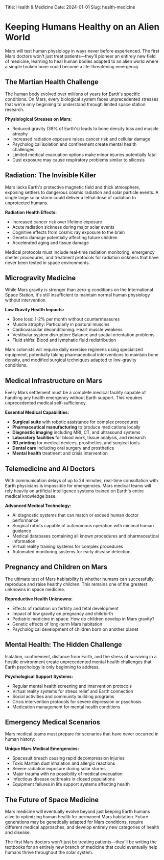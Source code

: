 Title: Health & Medicine
Date: 2024-01-01
Slug: health-medicine

# Keeping Humans Healthy on an Alien World

Mars will test human physiology in ways never before experienced. The first Mars doctors won't just treat patients—they'll pioneer an entirely new field of medicine, learning to heal human bodies adapted to an alien world where a simple broken bone could become a life-threatening emergency.

## The Martian Health Challenge

The human body evolved over millions of years for Earth's specific conditions. On Mars, every biological system faces unprecedented stresses that we're only beginning to understand through limited space station research.

**Physiological Stresses on Mars:**
- Reduced gravity (38% of Earth's) leads to bone density loss and muscle atrophy
- Increased radiation exposure raises cancer risk and cellular damage
- Psychological isolation and confinement create mental health challenges
- Limited medical evacuation options make minor injuries potentially fatal
- Dust exposure may cause respiratory problems similar to silicosis

## Radiation: The Invisible Killer

Mars lacks Earth's protective magnetic field and thick atmosphere, exposing settlers to dangerous cosmic radiation and solar particle events. A single large solar storm could deliver a lethal dose of radiation to unprotected humans.

**Radiation Health Effects:**
- Increased cancer risk over lifetime exposure
- Acute radiation sickness during major solar events
- Cognitive effects from cosmic ray exposure to the brain
- Genetic damage potentially affecting future children
- Accelerated aging and tissue damage

Medical protocols must include real-time radiation monitoring, emergency shelter procedures, and treatment protocols for radiation sickness that have never been tested in space environments.

## Microgravity Medicine

While Mars gravity is stronger than zero-g conditions on the International Space Station, it's still insufficient to maintain normal human physiology without intervention.

**Low Gravity Health Impacts:**
- Bone loss: 1-2% per month without countermeasures
- Muscle atrophy: Particularly in postural muscles
- Cardiovascular deconditioning: Heart muscle weakens
- Vestibular system disruption: Balance and spatial orientation problems
- Fluid shifts: Blood and lymphatic fluid redistribution

Mars colonists will require daily exercise regimens using specialized equipment, potentially taking pharmaceutical interventions to maintain bone density, and modified surgical techniques adapted to low-gravity conditions.

## Medical Infrastructure on Mars

Every Mars settlement must be a complete medical facility capable of handling any health emergency without Earth support. This requires unprecedented medical self-sufficiency.

**Essential Medical Capabilities:**
- **Surgical suite** with robotic assistance for complex procedures
- **Pharmaceutical manufacturing** to produce medications locally
- **Diagnostic imaging** including MRI, CT, and ultrasound systems
- **Laboratory facilities** for blood work, tissue analysis, and research
- **3D printing** for medical devices, prosthetics, and surgical tools
- **Dental care** including oral surgery and prosthetics
- **Mental health** treatment and crisis intervention

## Telemedicine and AI Doctors

With communication delays of up to 24 minutes, real-time consultation with Earth physicians is impossible for emergencies. Mars medical teams will rely heavily on artificial intelligence systems trained on Earth's entire medical knowledge base.

**Advanced Medical Technology:**
- AI diagnostic systems that can match or exceed human doctor performance
- Surgical robots capable of autonomous operation with minimal human guidance
- Medical databases containing all known procedures and pharmaceutical information
- Virtual reality training systems for complex procedures
- Automated monitoring systems for early disease detection

## Pregnancy and Children on Mars

The ultimate test of Mars habitability is whether humans can successfully reproduce and raise healthy children. This remains one of the greatest unknowns in space medicine.

**Reproductive Health Unknowns:**
- Effects of radiation on fertility and fetal development
- Impact of low gravity on pregnancy and childbirth
- Pediatric medicine in space: How do children develop in Mars gravity?
- Genetic effects of long-term Mars habitation
- Psychological development of children born on another planet

## Mental Health: The Hidden Challenge

Isolation, confinement, distance from Earth, and the stress of surviving in a hostile environment create unprecedented mental health challenges that Earth psychology is only beginning to address.

**Psychological Support Systems:**
- Regular mental health screening and intervention protocols
- Virtual reality systems for stress relief and Earth connection
- Social activities and community building programs
- Crisis intervention protocols for severe depression or psychosis
- Medication management for mental health conditions

## Emergency Medical Scenarios

Mars medical teams must prepare for scenarios that have never occurred in human history:

**Unique Mars Medical Emergencies:**
- Spacesuit breach causing rapid decompression injuries
- Toxic Martian dust inhalation and allergic reactions
- Severe radiation exposure during solar storms
- Major trauma with no possibility of medical evacuation
- Infectious disease outbreaks in closed populations
- Equipment failures in life support systems affecting health

## The Future of Space Medicine

Mars medicine will eventually evolve beyond just keeping Earth humans alive to optimizing human health for permanent Mars habitation. Future generations may be genetically adapted for Mars conditions, require different medical approaches, and develop entirely new categories of health and disease.

The first Mars doctors won't just be treating patients—they'll be writing the textbooks for an entirely new branch of medicine that could eventually help humans thrive throughout the solar system.